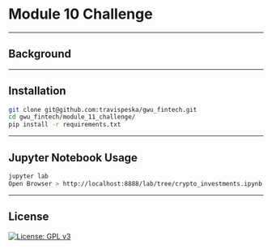# Module 10 Challenge

---

## Background

---

## Installation

```sh
git clone git@github.com:travispeska/gwu_fintech.git
cd gwu_fintech/module_11_challenge/
pip install -r requirements.txt
```

---

## Jupyter Notebook Usage

```sh
jupyter lab
Open Browser > http://localhost:8888/lab/tree/crypto_investments.ipynb
```

---

## License

[![License: GPL v3](https://img.shields.io/badge/License-GPLv3-blue.svg)](https://www.gnu.org/licenses/gpl-3.0)

